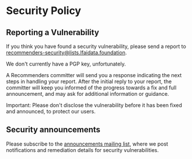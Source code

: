 <!--
Copyright (c) Recommenders contributors.
Licensed under the MIT License.
-->

# Security Policy

## Reporting a Vulnerability
If you think you have found a security vulnerability, please send a report to recommenders-security@lists.lfaidata.foundation. 

We don't currently have a PGP key, unfortunately.

A Recommenders committer will send you a response indicating the next steps in handling your report. After the initial reply to your report, the committer will keep you informed of the progress towards a fix and full announcement, and may ask for additional information or guidance.

Important: Please don't disclose the vulnerability before it has been fixed and announced, to protect our users.

## Security announcements
Please subscribe to the [announcements mailing list](https://lists.lfaidata.foundation/g/recommenders-announce), where we post notifications and remediation details for security vulnerabilities.